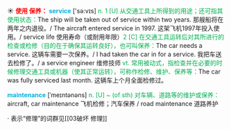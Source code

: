 ☀ <font color="red">**使用 保养：**</font>
<font color="sky blue">**service**</font> ['sə:vɪs] 
<font color="#00b050">n. 1 [U] 从交通工具上所得到的用途；还可指其使用状态：</font>The ship will be taken out of service within two years. 那艘船将在两年之内退役。/ The aircraft entered service in 1997. 这架飞机1997年投入使用。/ service life 使用寿命（或耐用年限）<font color="#00b050">2 [C] 在交通工具运转后对其所进行的检查或检修（目的在于确保其运转良好），也可叫保养：</font>The car needs a service. 这辆车需要一次保养。/ I had taken the car in for a service. 我把车送去检修了。/ a service engineer 维修技师 <font color="#00b050">vt. 常用被动式，指检查并在必要的时候修理交通工具或机器（使其正常运转），可称作检修、维护、保养等：</font>The car was fully serviced last month. 这辆车上个月全面检修过。
           
<font color="sky blue">**maintenance**</font> [ˈmeɪntənəns]
<font color="#00b050">n. [U] ~ (of sth) 对车辆、道路等的维护或保养：</font>aircraft, car maintenance 飞机检修；汽车保养 / road maintenance 道路养护 

· 表示“修理”的词群见[[03破坏 修理]]
